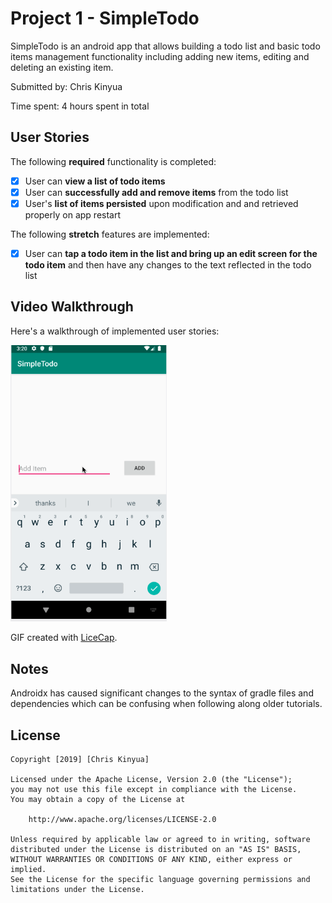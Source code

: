 # Project 1 - SimpleTodo
SimpleTodo is an android app that allows building a todo list and basic todo items management functionality including adding new items, editing and deleting an existing item.

Submitted by: Chris Kinyua

Time spent: 4 hours spent in total

## User Stories

The following **required** functionality is completed:

* [x] User can **view a list of todo items**
* [x] User can **successfully add and remove items** from the todo list
* [x] User's **list of items persisted** upon modification and and retrieved properly on app restart

The following **stretch** features are implemented:

* [x] User can **tap a todo item in the list and bring up an edit screen for the todo item** and then have any changes to the text reflected in the todo list


## Video Walkthrough

Here's a walkthrough of implemented user stories:

<img src="Walkthrough-withedit.gif" width="250" />

GIF created with [LiceCap](http://www.cockos.com/licecap/).

## Notes

Androidx has caused significant changes to the syntax of gradle files and dependencies which can be confusing when following
along older tutorials.

## License

    Copyright [2019] [Chris Kinyua]

    Licensed under the Apache License, Version 2.0 (the "License");
    you may not use this file except in compliance with the License.
    You may obtain a copy of the License at

        http://www.apache.org/licenses/LICENSE-2.0

    Unless required by applicable law or agreed to in writing, software
    distributed under the License is distributed on an "AS IS" BASIS,
    WITHOUT WARRANTIES OR CONDITIONS OF ANY KIND, either express or implied.
    See the License for the specific language governing permissions and
    limitations under the License.
